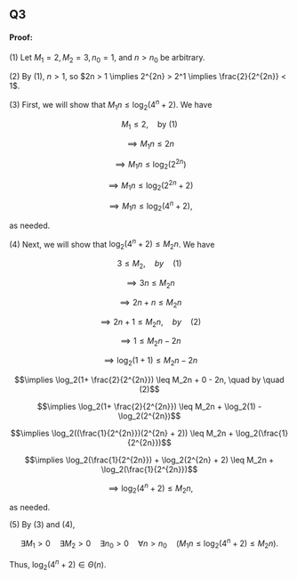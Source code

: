 ## Q3

#### Proof:

(1) Let $M_1=2, M_2=3, n_0=1$, and $n > n_0$ be arbitrary.

(2) By (1), $n > 1$, so $2n > 1 \implies 2^{2n} > 2^1 \implies \frac{2}{2^{2n}} < 1$.

(3) First, we will show that $M_1n \leq \log_2(4^n + 2)$. We have

$$M_1 \leq 2, \quad \text{by (1)}$$

$$\implies M_1n \leq 2n$$

$$\implies M_1n \leq \log_2(2^{2n})$$

$$\implies M_1n \leq \log_2(2^{2n} + 2)$$

$$\implies M_1n \leq \log_2(4^n + 2),$$

as needed.

(4) Next, we will show that $\log_2(4^n + 2) \leq M_2n$. We have

$$3 \leq M_2, \quad by \quad (1)$$

$$\implies 3n \leq M_2n$$

$$\implies 2n + n \leq M_2n$$

$$\implies 2n + 1 \leq M_2n, \quad by \quad (2)$$

$$\implies 1 \leq M_2n - 2n$$

$$\implies \log_2(1+1) \leq M_2n - 2n$$

$$\implies \log_2(1+ \frac{2}{2^{2n}}) \leq M_2n + 0 - 2n, \quad by \quad (2)$$

$$\implies \log_2(1+ \frac{2}{2^{2n}}) \leq M_2n + \log_2(1) - \log_2(2^{2n})$$

$$\implies \log_2((\frac{1}{2^{2n}})(2^{2n} + 2)) \leq M_2n + \log_2(\frac{1}{2^{2n}})$$

$$\implies \log_2(\frac{1}{2^{2n}}) + \log_2(2^{2n} + 2) \leq M_2n + \log_2(\frac{1}{2^{2n}})$$

$$\implies \log_2(4^n + 2) \leq M_2n,$$

as needed.

(5) By (3) and (4), 

$$\exists M_1 > 0 \quad \exists M_2 > 0 \quad \exists n_0 > 0 \quad \forall n > n_0 \quad (M_1n \leq \log_2(4^n + 2) \leq M_2n).$$

Thus, $\log_2(4^n + 2) \in \Theta (n)$.
